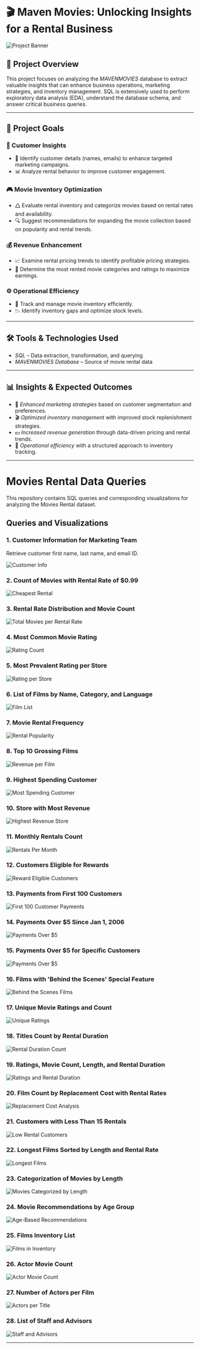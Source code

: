 # 🎬 Maven Movies: Unlocking Insights for a Rental Business

![Project Banner](https://github.com/Sayali821/Mavenmovies/blob/200eb076804152c5e1ba46638a60a3a5d01c34c1/banner.jpg)

## 📌 Project Overview
This project focuses on analyzing the *MAVENMOVIES* database to extract valuable insights that can enhance business operations, marketing strategies, and inventory management. SQL is extensively used to perform exploratory data analysis (EDA), understand the database schema, and answer critical business queries.


---

## 🎯 Project Goals

### 🛒 Customer Insights

- 📌 Identify customer details (names, emails) to enhance targeted marketing campaigns.
- 📊 Analyze rental behavior to improve customer engagement.

### 🎮 Movie Inventory Optimization

- 🛆 Evaluate rental inventory and categorize movies based on rental rates and availability.
- 🔍 Suggest recommendations for expanding the movie collection based on popularity and rental trends.

### 💰 Revenue Enhancement

- 📈 Examine rental pricing trends to identify profitable pricing strategies.
- 🎥 Determine the most rented movie categories and ratings to maximize earnings.

### ⚙️ Operational Efficiency

- 📌 Track and manage movie inventory efficiently.
- 📉 Identify inventory gaps and optimize stock levels.

---

## 🛠️ Tools & Technologies Used
- *SQL* – Data extraction, transformation, and querying
- *MAVENMOVIES Database* – Source of movie rental data

---

## 📊 Insights & Expected Outcomes
- 📢 *Enhanced marketing strategies* based on customer segmentation and preferences.
- 🎬 *Optimized inventory management* with improved stock replenishment strategies.
- 💵 *Increased revenue generation* through data-driven pricing and rental trends.
- 📌 *Operational efficiency* with a structured approach to inventory tracking.

---

# Movies Rental Data Queries

This repository contains SQL queries and corresponding visualizations for analyzing the Movies Rental dataset.

## Queries and Visualizations

### 1. Customer Information for Marketing Team
Retrieve customer first name, last name, and email ID.

![Customer Info](https://github.com/manasvipatil2002/Maven_movies_project/blob/main/Code%20Output/CUSTOMER_TABLE.png)

### 2. Count of Movies with Rental Rate of $0.99
![Cheapest Rental](https://github.com/manasvipatil2002/Maven_movies_project/blob/main/Code%20Output/CHEAPEST_RENTALS.png)

### 3. Rental Rate Distribution and Movie Count
![Total Movies per Rental Rate](https://github.com/Athu087/Movies_rental/blob/1dfa0affc2a0cd10a1b955543baf23680ec0fcac/images/TOTAL_NO_OF_MOVIES.png)

### 4. Most Common Movie Rating
![Rating Count](https://github.com/Athu087/Movies_rental/blob/1dfa0affc2a0cd10a1b955543baf23680ec0fcac/images/rating_wise_count.png)

### 5. Most Prevalent Rating per Store
![Rating per Store](https://github.com/Athu087/Movies_rental/blob/d5bf4597456956ee94bc974f6f54cd4122f0b2ff/images/rating_to_store.png)

### 6. List of Films by Name, Category, and Language
![Film List](https://github.com/Athu087/Movies_rental/blob/1dfa0affc2a0cd10a1b955543baf23680ec0fcac/images/TLC.png)

### 7. Movie Rental Frequency
![Rental Popularity](https://github.com/Athu087/Movies_rental/blob/1dfa0affc2a0cd10a1b955543baf23680ec0fcac/images/popularity.png)

### 8. Top 10 Grossing Films
![Revenue per Film](https://github.com/Athu087/Movies_rental/blob/1dfa0affc2a0cd10a1b955543baf23680ec0fcac/images/REVENUE.png)

### 9. Highest Spending Customer
![Most Spending Customer](https://github.com/Athu087/Movies_rental/blob/1dfa0affc2a0cd10a1b955543baf23680ec0fcac/images/MOST_SPENDING_CUSTOMER.png)

### 10. Store with Most Revenue
![Highest Revenue Store](https://github.com/Athu087/Movies_rental/blob/1dfa0affc2a0cd10a1b955543baf23680ec0fcac/images/MOST_REVENUE.png)

### 11. Monthly Rentals Count
![Rentals Per Month](https://github.com/Athu087/Movies_rental/blob/1dfa0affc2a0cd10a1b955543baf23680ec0fcac/images/RENTALS_PER_MONTH.png)

### 12. Customers Eligible for Rewards
![Reward Eligible Customers](https://github.com/Athu087/Movies_rental/blob/1dfa0affc2a0cd10a1b955543baf23680ec0fcac/images/REWARD_VIA_PHONE.png)

### 13. Payments from First 100 Customers
![First 100 Customer Payments](https://github.com/Athu087/Movies_rental/blob/1dfa0affc2a0cd10a1b955543baf23680ec0fcac/images/FIRST_100_CUSTOMER_PAYMENTS.png)

### 14. Payments Over $5 Since Jan 1, 2006
![Payments Over $5](https://github.com/Athu087/Movies_rental/blob/1dfa0affc2a0cd10a1b955543baf23680ec0fcac/images/JAN_06_2006.png)

### 15. Payments Over $5 for Specific Customers
![Payments Over $5](https://github.com/Athu087/Movies_rental/blob/1dfa0affc2a0cd10a1b955543baf23680ec0fcac/images/PAYMENTS_OVER_%245.png)

### 16. Films with 'Behind the Scenes' Special Feature
![Behind the Scenes Films](https://github.com/Athu087/Movies_rental/blob/1dfa0affc2a0cd10a1b955543baf23680ec0fcac/images/BTS.png)

### 17. Unique Movie Ratings and Count
![Unique Ratings](https://github.com/Athu087/Movies_rental/blob/1dfa0affc2a0cd10a1b955543baf23680ec0fcac/images/UNI_MOVIES_RATINGS_%26_NO_OF_MOVIES.png)

### 18. Titles Count by Rental Duration
![Rental Duration Count](https://github.com/Athu087/Movies_rental/blob/1dfa0affc2a0cd10a1b955543baf23680ec0fcac/images/SLICED_BY_RENTAL_RATE.png)

### 19. Ratings, Movie Count, Length, and Rental Duration
![Ratings and Rental Duration](https://github.com/Athu087/Movies_rental/blob/1dfa0affc2a0cd10a1b955543baf23680ec0fcac/images/COMPARE_WITH_RENTAL_DURATION.png)

### 20. Film Count by Replacement Cost with Rental Rates
![Replacement Cost Analysis](https://github.com/Athu087/Movies_rental/blob/1dfa0affc2a0cd10a1b955543baf23680ec0fcac/images/MIN_MAX_AVG.png)

### 21. Customers with Less Than 15 Rentals
![Low Rental Customers](https://github.com/Athu087/Movies_rental/blob/d5bf4597456956ee94bc974f6f54cd4122f0b2ff/images/less_15.png)

### 22. Longest Films Sorted by Length and Rental Rate
![Longest Films](https://github.com/Athu087/Movies_rental/blob/d5bf4597456956ee94bc974f6f54cd4122f0b2ff/images/longestfilms_sort.png)

### 23. Categorization of Movies by Length
![Movies Categorized by Length](https://github.com/Athu087/Movies_rental/blob/1dfa0affc2a0cd10a1b955543baf23680ec0fcac/images/SLICED_BY_RENTAL_RATE.png)

### 24. Movie Recommendations by Age Group
![Age-Based Recommendations](https://github.com/Athu087/Movies_rental/blob/1dfa0affc2a0cd10a1b955543baf23680ec0fcac/images/FIT_FOR_RECOMMENDATION.png)

### 25. Films Inventory List
![Films in Inventory](https://github.com/Athu087/Movies_rental/blob/1dfa0affc2a0cd10a1b955543baf23680ec0fcac/images/FILMS_IN_INVENTORY.png)

### 26. Actor Movie Count
![Actor Movie Count](https://github.com/Athu087/Movies_rental/blob/1dfa0affc2a0cd10a1b955543baf23680ec0fcac/images/NO_OF_FILMS_BY_ACTOR.png)

### 27. Number of Actors per Film
![Actors per Title](https://github.com/Athu087/Movies_rental/blob/1dfa0affc2a0cd10a1b955543baf23680ec0fcac/images/ACTOR_ASSOCIATED_WITH_TITLE.png)

### 28. List of Staff and Advisors
![Staff and Advisors](https://github.com/Athu087/Movies_rental/blob/1dfa0affc2a0cd10a1b955543baf23680ec0fcac/images/UNION.png)

---
